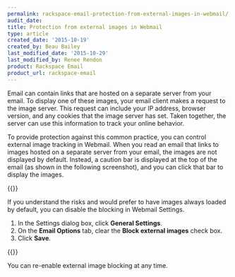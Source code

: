 ```yaml
---
permalink: rackspace-email-protection-from-external-images-in-webmail/
audit_date:
title: Protection from external images in Webmail
type: article
created_date: '2015-10-19'
created_by: Beau Bailey
last_modified_date: '2015-10-29'
last_modified_by: Renee Rendon
product: Rackspace Email
product_url: rackspace-email
---
```


Email can contain links that are hosted on a separate server from your
email. To display one of these images, your email client makes a request
to the image server. This request can include your IP address, browser
version, and any cookies that the image server has set. Taken together,
the server can use this information to track your online behavior.

To provide protection against this common practice, you can control
external image tracking in Webmail. When you read an email that links to
images hosted on a separate server from your email, the images are not
displayed by default. Instead, a caution bar is displayed at the top of
the email (as shown in the following screenshot), and you can click that
bar to display the images.

{{<image src="ImageProtection-1_0.jpg" alt="" title="">}}

If you understand the risks and would prefer to have images always
loaded by default, you can disable the blocking in Webmail Settings.

1.  In the Settings dialog box, click **General Settings**.
2.  On the **Email Options** tab, clear the **Block external images**
    check box.
3.  Click **Save**.

{{<image src="ImageProtectionWebmail.png" alt="" title="">}}

You can re-enable external image blocking at any time.
